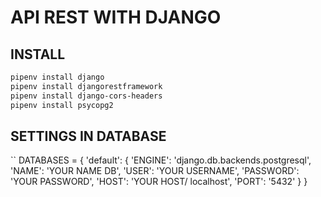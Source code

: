 # API REST WITH DJANGO



## INSTALL

```bash
pipenv install django
pipenv install djangorestframework
pipenv install django-cors-headers
pipenv install psycopg2
```

## SETTINGS IN DATABASE
``
DATABASES = {
    'default': {
        'ENGINE': 'django.db.backends.postgresql',
        'NAME': 'YOUR NAME DB',
        'USER': 'YOUR USERNAME',
        'PASSWORD': 'YOUR PASSWORD',
        'HOST': 'YOUR HOST/ localhost',
        'PORT': '5432'
    }
}


